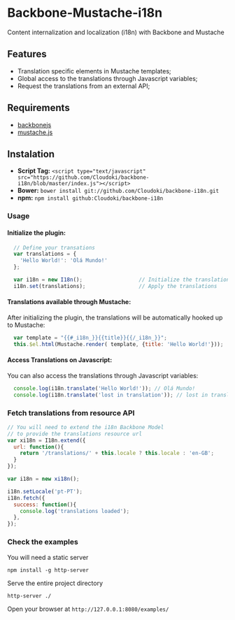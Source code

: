 # Backbone-Mustache-i18n

Content internalization and localization (i18n) with Backbone and Mustache

## Features

- Translation specific elements in Mustache templates;
- Global access to the translations through Javascript variables;
- Request the translations from an external API;

## Requirements

- [backbonejs](http://backbonejs.org/)
- [mustache.js](https://github.com/janl/mustache.js/)

## Instalation

- **Script Tag:** `<script type="text/javascript" src="https://github.com/Cloudoki/backbone-i18n/blob/master/index.js"></script>`
- **Bower:** `bower install git://github.com/Cloudoki/backbone-i18n.git`
- **npm:** `npm install github:Cloudoki/backbone-i18n`

### Usage

#### Initialize the plugin:

```javascript
  // Define your transations
  var translations = {
    'Hello World!': 'Olá Mundo!'
  };

  var i18n = new I18n();                  // Initialize the translations plugin
  i18n.set(translations);                 // Apply the translations
```

#### Translations available through Mustache:

After initializing the plugin, the translations will be automatically hooked up to
Mustache:

```javascript
  var template = "{{#_i18n_}}{{title}}{{/_i18n_}}";
  this.$el.html(Mustache.render( template, {title: 'Hello World!'}));     // Render
```

#### Access Translations on Javascript:

You can also access the translations through Javascript variables:

```javascript
  console.log(i18n.translate('Hello World!')); // Olá Mundo!
  console.log(i18n.translate('lost in translation')); // lost in translation
```

### Fetch translations from resource API

```javascript
// You will need to extend the i18n Backbone Model
// to provide the translations resource url
var xi18n = I18n.extend({
  url: function(){
    return '/translations/' + this.locale ? this.locale : 'en-GB';
  }
});

var i18n = new xi18n();

i18n.setLocale('pt-PT');
i18n.fetch({
  success: function(){
    console.log('translations loaded');
  },
});
```

### Check the examples

You will need a static server

`npm install -g http-server`

Serve the entire project directory

`http-server ./`

Open your browser at `http://127.0.0.1:8080/examples/`
